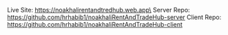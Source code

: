 Live Site: https://noakhalirentandtredhub.web.app\ 
Server Repo: https://github.com/hrhabib1/noakhaliRentAndTradeHub-server 
Client Repo: https://github.com/hrhabib1/noakhaliRentAndTradeHub-client

